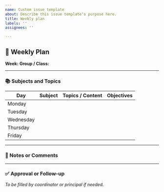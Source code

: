 ```yaml
---
name: Custom issue template
about: Describe this issue template's purpose here.
title: Weekly plan
labels: ''
assignees: ''

---
```


## 📅 Weekly Plan

**Week:** <!-- e.g., June 17–21, 2025 -->
**Group / Class:** <!-- e.g., Grade 3B -->

---

### 📚 Subjects and Topics

| Day        | Subject | Topics / Content                        | Objectives                                 |
|------------|---------|-----------------------------------------|--------------------------------------------|
| Monday     |         |                                         |                                            |
| Tuesday    |         |                                         |                                            |
| Wednesday  |         |                                         |                                            |
| Thursday   |         |                                         |                                            |
| Friday     |         |                                         |                                            |

---

### 📌 Notes or Comments
<!-- Add any extra info, needs, or concerns -->

---

### ✅ Approval or Follow-up
_To be filled by coordinator or principal if needed._
